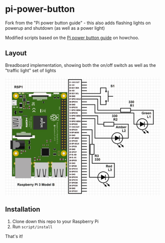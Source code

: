 # pi-power-button

Fork from the "Pi power button guide" - this also adds flashing lights on powerup and shutdown (as well as a power light)

Modified scripts based on the [Pi power button guide](https://howchoo.com/g/mwnlytk3zmm/how-to-add-a-power-button-to-your-raspberry-pi) on howchoo.

## Layout

Breadboard implementation, showing both the on/off switch as well as the "traffic light" set of lights

![](images/light-diagram.jpg)

## Installation

1. Clone down this repo to your Raspberry Pi
2. Run `script/install`

That's it!

